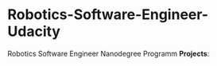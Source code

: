 # Robotics-Software-Engineer-Udacity
 Robotics Software Engineer Nanodegree Programm
**Projects**:

